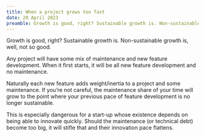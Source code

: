 ```yaml
---
title: When a project grows too fast
date: 20 April 2023
preamble: Growth is good, right? Sustainable growth is. Non-sustainable growth is, well, not so good...
---
```

Growth is good, right? Sustainable growth is. Non-sustainable growth is, well, not so good.

Any project will have some mix of maintenance and new feature development. When it first starts, it will be all new feature development and no maintenance.

Naturally each new feature adds weight/inertia to a project and some maintenance. If you’re not careful, the maintenance share of your time will grow to the point where your previous pace of feature development is no longer sustainable.

This is especially dangerous for a start-up whose existence depends on being able to innovate quickly. Should the maintenance (or technical debt) become too big, it will stifle that and their innovation pace flattens.
